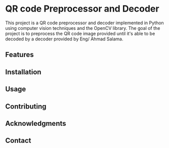 # QR code Preprocessor and Decoder

This project is a QR code preprocessor and decoder implemented in Python using computer vision techniques and the OpenCV library. The goal of the project is to preprocess the QR code image provided until it's able to be decoded by a decoder provided by Eng/ Ahmad Salama.

## Features

## Installation


## Usage


## Contributing


## Acknowledgments


## Contact


